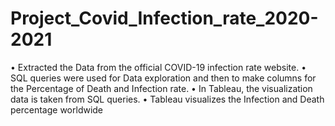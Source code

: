 # Project_Covid_Infection_rate_2020-2021

•	Extracted the Data from the official COVID-19 infection rate website.
•	SQL queries were used for Data exploration and then to make columns for the Percentage of Death and Infection rate.
•	  In Tableau, the visualization data is taken from SQL queries.
•	Tableau visualizes the Infection and Death percentage worldwide
